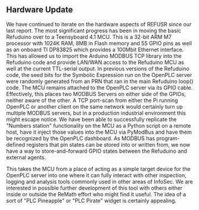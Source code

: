
## Hardware Update 

We have continued to iterate on the hardware aspects of REFUSR since our last report. The most significant progress has been in moving the basic Refuduino over to a Teensyboard 4.1 MCU. This is a 32-bit ARM M7 processor with 1024K RAM, 8MB in Flash memory and 55 GPIO pins as well as an onboard TI DP83825 which provides a 100Mbit Ethernet interface. This has allowed us to import the Arduino MODBUS TCP library into the Refuduino code and provide LAN/WAN access to the Refuduino MCU as well at the current TTL-serial output. In previous versions of the Refuduino code, the seed bits for the Symbolic Expression run on the OpenPLC server were randomly generated from an PRN that ran in the main Refuduino loop() code. The MCU remains attached to the OpenPLC server via its GPIO cable. Effectively, this places two MODBUS Servers on either side of the GPIOs, neither aware of the other. A TCP port-scan from either the Pi running OpenPLC or another client on the same network would certainly turn up multiple MODBUS servers, but in a production industrial environment this might escape notice. We have been able to successfully replicate the "Numbers station" functionality on the MCU as a Python script on a remote host, have it inject those values into the MCU via PyModBus and have them be recognized by the OpenPLC dashboard. 
As MODBUS has program-defined registers that pin states can be stored into or written from, we now have a way to store-and-forward GPIO states between the Refuduino and external agents.  

This takes the MCU from a place of acting as a simple target device for the OpenPLC server into one where it can fully interact with other inspection, logging and analysis tools commonly used in other areas of InfoSec. We are interested in possible further development of this tool with others either inside or outside the ReMath effort who might find it useful. The idea of a sort of "PLC Pineapple" or "PLC Pirate" widget is certainly appealing. 


